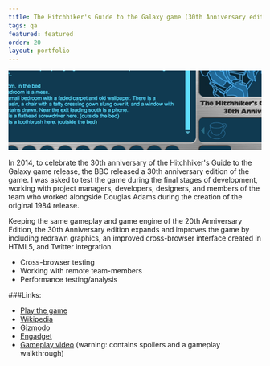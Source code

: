 ```yaml
---
title: The Hitchhiker's Guide to the Galaxy game (30th Anniversary edition)
tags: qa 
featured: featured
order: 20
layout: portfolio
---
```


![Hitchhiker's Guide to the Galaxy game screenshot](/assets/portfolio/hhgg-800x250.png)

In 2014, to celebrate the 30th anniversary of the Hitchhiker's Guide to the Galaxy game release, the BBC released a
30th anniversary edition of the game. I was asked to test the game during the final stages of development, working with
project managers, developers, designers, and members of the team who worked alongside Douglas Adams during the creation
of the original 1984 release.

Keeping the same gameplay and game engine of the 20th Anniversary Edition, the 30th Anniversary edition expands and
improves the game by including redrawn graphics, an improved cross-browser interface created in HTML5, and Twitter
integration.

* Cross-browser testing
* Working with remote team-members
* Performance testing/analysis

###Links:

* [Play the game](http://www.bbc.co.uk/programmes/articles/1g84m0sXpnNCv84GpN2PLZG/the-hitchhikers-guide-to-the-galaxy-game-30th-anniversary-edition)
* [Wikipedia](https://en.wikipedia.org/wiki/The_Hitchhiker's_Guide_to_the_Galaxy_(video_game))
* [Gizmodo](http://io9.gizmodo.com/play-1984s-hitchhikers-guide-to-the-galaxy-text-game-1540542211)
* [Engadget](https://www.engadget.com/2014/03/11/infocoms-hitchhikers-guide-to-the-galaxy-playable-for-free-onl/)
* [Gameplay video](https://vimeo.com/126256109) (warning: contains spoilers and a gameplay walkthrough)
